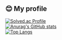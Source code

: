<div>
  <!--Body-->
  
  ## 😊 My profile
   

  [![Solved.ac Profile](http://mazassumnida.wtf/api/v2/generate_badge?boj=allthat1000)](https://solved.ac/allthat1000/)<br>
  [![Anurag's GitHub stats](https://github-readme-stats.vercel.app/api?username=newtypersh)](https://github.com/anuraghazra/github-readme-stats)<br>
  [![Top Langs](https://github-readme-stats.vercel.app/api/top-langs/?username=newtypersh)](https://github.com/anuraghazra/github-readme-stats)

</div>

